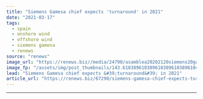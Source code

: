 ```yaml
---
title: "Siemens Gamesa chief expects 'turnaround' in 2021"
date: "2021-03-17"
tags: 
  - spain
  - onshore wind
  - offshore wind
  - siemens gamesa
  - renews
source: "renews"
image_url: "https://renews.biz//media/24790/asamblea20202120siemens20gamesa5fimg5f7582-1.jpg?mode=crop&width=770&heightratio=0.6103896103896103896103896104&slimmage=true"
image_fp: "/assets/img/post_thumbnails/143.6103896103896103896103896104&slimmage=true"
lead: "Siemens Gamesa chief expects &#39;turnaround&#39; in 2021"
article_url: "https://renews.biz/67290/siemens-gamesa-chief-expects-turnaround-in-2021/"
---
```


---
